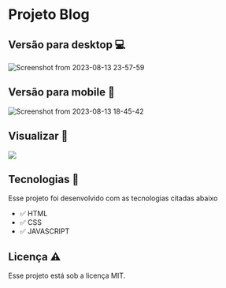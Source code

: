 # Projeto Blog

## Versão para desktop 💻

![Screenshot from 2023-08-13 23-57-59](https://github.com/aleanrocha/projeto-blog/assets/109040443/4c721b71-2202-4e24-8e06-89cae86565b4)

## Versão para mobile 📱

![Screenshot from 2023-08-13 18-45-42](https://github.com/aleanrocha/projeto-blog/assets/109040443/b053ab1f-ea14-4050-a09e-b3eeee9d736f)

## Visualizar 🔎

<div>
  <a href="https://aleanrocha.github.io/projeto-blog/"><img alt"img-ver" src="https://img.shields.io/badge/Ver Projeto-262577?style=for-the-badge&logo=Ver&logoColor=white"></a>
</div>

## Tecnologias 🚀

Esse projeto foi desenvolvido com as tecnologias citadas abaixo

- ✅ HTML
- ✅ CSS
- ✅ JAVASCRIPT

## Licença ⚠️

Esse projeto está sob a licença MIT.

